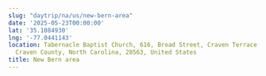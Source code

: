 ```yaml
---
slug: "daytrip/na/us/new-bern-area"
date: '2025-05-23T00:00:00'
lat: '35.1084930'
lng: '-77.0441143'
location: Tabernacle Baptist Church, 616, Broad Street, Craven Terrace, New Bern,
  Craven County, North Carolina, 28563, United States
title: New Bern area
---
```



